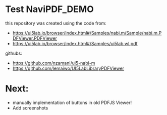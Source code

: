 # Test NaviPDF_DEMO 

this repository was created using the code from: 
* https://ui5lab.io/browser/index.html#/Samples/nabi.m/Sample/nabi.m.PDFViewer.PDFViewer 
* https://ui5lab.io/browser/index.html#/Samples/ui5lab.wl.pdf

githubs: 
* https://github.com/nzamani/ui5-nabi-m
* https://github.com/lemaiwo/UI5LabLibraryPDFViewer

 

# Next: 
* manually implementation of buttons in old PDFJS Viewer! 
* Add screenshots
